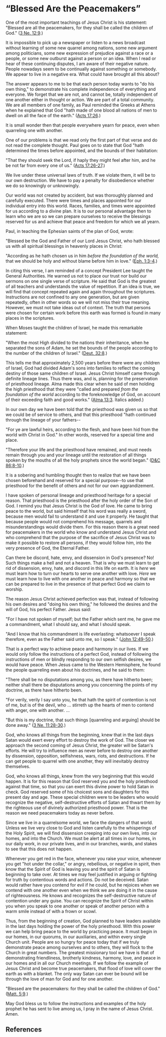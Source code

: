 # “Blessed Are the Peacemakers”

One of the most important teachings of Jesus Christ is his statement: "Blessed
are all the peacemakers, for they shall be called the children of God." ([3
Ne. 12:9](/scriptures/bofm/3-ne/12.9?lang=eng#8).)

It is impossible to pick up a newspaper or listen to a news broadcast without
learning of some new quarrel among nations, some new argument among
politicians, some new expression of prejudice against a race or a people, or
some new outburst against a person or an idea. When I read or hear of these
continuing disputes, I am aware of their negative nature. People nowadays seem
to be continually against something or somebody. We appear to live in a
negative era. What could have brought all this about?

The answer appears to me to be that each person today wants to "do his own
thing," to demonstrate his complete independence of everything and everyone.
We forget that we are not, and cannot be, totally independent of one another
either in thought or action. We are part of a total community. We are all
members of one family, as Paul reminded the Greeks at Athens when he explained
that God "hath made of one blood all nations of men to dwell on all the face
of the earth." ([Acts 17:26](/scriptures/nt/acts/17.26?lang=eng#25).)

It is small wonder then that people everywhere yearn for peace, even when
quarreling one with another.

One of our problems is that we read only the first part of that verse and do
not read the complete thought. Paul goes on to state that God "hath determined
the times before appointed, and the bounds of their habitation:

"That they should seek the Lord, if haply they might feel after him, and he be
not far from every one of us." ([Acts
17:26-27](/scriptures/nt/acts/17.26-27?lang=eng#25).)

We live under these universal laws of truth. If we violate them, it will be to
our own destruction. We have to pay a penalty for disobedience whether we do
so knowingly or unknowingly.

Our world was not created by accident, but was thoroughly planned and
carefully executed. There were times and places appointed for our individual
entry into this world. Races, families, and times were appointed for us
according to a divine plan. It is to our personal advantage then to learn who
we are so we can prepare ourselves to receive the blessings reserved for us
and achieve that peace and freedom for which we all yearn.

Paul, in teaching the Ephesian saints of the plan of God, wrote:

"Blessed be the God and Father of our Lord Jesus Christ, who hath blessed us
with all spiritual blessings in heavenly places in Christ:

"According as he hath chosen us in him _before the foundation of the world,_
that we should be holy and without blame before him in love." ([Eph.
1:3-4](/scriptures/nt/eph/1.3-4?lang=eng#2).)

In citing this verse, I am reminded of a concept President Lee taught the
General Authorities. He warned us not to place our trust nor build our sermons
on one single verse of scripture. He said that God is the greatest of all
teachers and understands the value of repetition. If an idea is true, we will
find that concept repeated again and again throughout the scriptures.
Instructions are not confined to any one generation, but are given repeatedly,
often in other words so we will not miss their true meaning. However, we must
not take ideas out of context. The truth that persons were chosen for certain
work before this earth was formed is found in many places in the scriptures.

When Moses taught the children of Israel, he made this remarkable statement:

"When the most High divided to the nations their inheritance, when he
separated the sons of Adam, he set the bounds of the people according to the
number of the children of Israel." ([Deut.
32:8](/scriptures/ot/deut/32.8?lang=eng#7).)

This tells me that approximately 2,500 years before there were any children of
Israel, God had divided Adam's sons into families to reflect the coming
destiny of those same children of Israel. Jesus Christ himself came through
definite lineage lines. Thus there was, and is, planning for the preservation
of priesthood lineage. Alma made this clear when he said of men holding the
high priesthood that they were "called and prepared _from the foundation of
the world_ according to the foreknowledge of God, on account of their
exceeding faith and good works." ([Alma
13:3](/scriptures/bofm/alma/13.3?lang=eng#2). Italics added.)

In our own day we have been told that the priesthood was given us so that we
could be of service to others, and that this priesthood "hath continued
through the lineage of your fathers--

"For ye are lawful heirs, according to the flesh, and have been hid from the
world with Christ in God." In other words, reserved for a special time and
place.

"Therefore your life and the priesthood have remained, and must needs remain
through you and your lineage until the restoration of all things spoken by the
mouths of all the holy prophets since the world began." ([D&amp;C
86:8-10](/scriptures/dc-testament/dc/86.8-10?lang=eng#7).)

It is a sobering and humbling thought then to realize that we have been chosen
beforehand and reserved for a special purpose--to use that priesthood for the
benefit of others and not for our own aggrandizement.

I have spoken of personal lineage and priesthood heritage for a special
reason. That priesthood is the priesthood after the holy order of the Son of
God. I remind you that Jesus Christ is the God of love. He came to bring peace
to the world, but said himself that his word was really a sword, because men
would fail to understand it and use it properly. He taught that because people
would not comprehend his message, quarrels and misunderstandings would divide
them. For this reason there is a great need for peacemakers in the world who
know and understand Jesus Christ and who comprehend that the purpose of the
sacrifice of Jesus Christ was to make it possible to restore all persons, if
they would follow him, into the very presence of God, the Eternal Father.

Can there be discord, hate, envy, and dissension in God's presence? No! Such
things make a hell and not a heaven. That is why we must learn to get rid of
dissension, envy, hate, and discord in this life on earth. It is _here_ we
must learn how to turn our hearts to serve one another with love. _Here_ we
must learn how to live with one another in peace and harmony so that we can be
prepared to live in the presence of that perfect God we claim to worship.

The reason Jesus Christ achieved perfection was that, instead of following his
own desires and "doing his own thing," he followed the desires and the will of
God, his perfect Father. Jesus said:

"For I have not spoken of myself; but the Father which sent me, he gave me a
commandment, what I should say, and what I should speak.

"And I know that his commandment is life everlasting: whatsoever I speak
therefore, even as the Father said unto me, so I speak." ([John
12:49-50](/scriptures/nt/john/12.49-50?lang=eng#48).)

That is a perfect way to achieve peace and harmony in our lives. If we would
only follow the instructions of a perfect God, instead of following the
instructions of men or blindly responding to our own selfish desires, we would
have peace. When Jesus came to the Western Hemisphere, he found the people
quarreling even about his doctrines, and he said to them:

"There shall be no disputations among you, as there have hitherto been;
neither shall there be disputations among you concerning the points of my
doctrine, as there have hitherto been.

"For verily, verily I say unto you, he that hath the spirit of contention is
not of me, but is of the devil, who ... stirreth up the hearts of men to contend
with anger, one with another. ...

"But this is my doctrine, that such things [quarreling and arguing] should be
done away." ([3 Ne. 11:28-30](/scriptures/bofm/3-ne/11.28-30?lang=eng#27).)

God, who knows all things from the beginning, knew that in the last days Satan
would exert every effort to destroy the work of God. The closer we approach
the second coming of Jesus Christ, the greater will be Satan's efforts. He
will try to influence men as never before to destroy one another by
dissension, opposition, selfishness, wars, riots, and destructions. If he can
get people to quarrel with one another, they will inevitably destroy
themselves.

God, who knows all things, knew from the very beginning that this would
happen. It is for this reason that God reserved you and the holy priesthood
against that time, so that you can exert this divine power to hold Satan in
check. God reserved some of his choicest sons and daughters for this present
day and age. These special children were to be leaders who would recognize the
negative, self-destructive efforts of Satan and thwart them by the righteous
use of divinely authorized priesthood power. That is the reason we need
peacemakers today as never before.

Since we live in a quarrelsome world, we face the dangers of that world.
Unless we live very close to God and listen carefully to the whisperings of
the Holy Spirit, we will find dissension creeping into our own lives, into our
homes, and into the Church. We must be alert at all times in our homes, in our
daily work, in our private lives, and in our branches, wards, and stakes to
see that this does not happen.

Whenever you get red in the face, whenever you raise your voice, whenever you
get "hot under the collar," or angry, rebellious, or negative in spirit, then
know that the Spirit of God is leaving you and the spirit of Satan is
beginning to take over. At times we may feel justified in arguing or fighting
for truth by contentious words and actions. Do not be deceived. Satan would
rather have you contend for evil if he could, but he rejoices when we contend
with one another even when we think we are doing it in the cause of
righteousness. He knows and recognizes the self-destructive nature of
contention under any guise. You can recognize the Spirit of Christ within you
when you speak to one another or speak of another person with a warm smile
instead of with a frown or scowl.

Thus, from the beginning of creation, God planned to have leaders available in
the last days holding the power of the holy priesthood. With this power we can
help bring peace to the world by practicing peace. It must begin in our homes,
in our quorums, in our auxiliaries, and within every single Church unit.
People are so hungry for peace today that if we truly demonstrate peace among
ourselves and to others, they will flock to the Church in great numbers. The
greatest missionary tool we have is that of demonstrating friendliness,
brotherly kindness, harmony, love, and peace in our homes and in all our
Church meetings. If we follow the example of Jesus Christ and become true
peacemakers, that flood of love will cover the earth as with a blanket. The
only way Satan can ever be bound will be through the love of man for God and
for one another.

"Blessed are the peacemakers: for they shall be called the children of God."
([Matt. 5:9](/scriptures/nt/matt/5.9?lang=eng#8).)

May God bless us to follow the instructions and examples of the holy prophet
he has sent to live among us, I pray in the name of Jesus Christ. Amen.

## References


